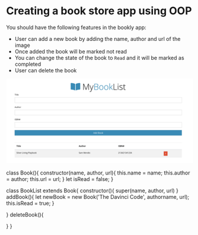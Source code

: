 # Creating a book store app using OOP

You should have the following features in the bookly app:

- User can add a new book by adding the name, author and url of the image
- Once added the book will be marked not read
- You can change the state of the book to `Read` and it will be marked as completed
- User can delete the book

![DEMO](../assets/bookly.png)


class Book(){
constructor(name, author, url){
    this.name = name;
    this.author = author;
    this.url = url;
}
    let isRead = false;
}

class BookList extends Book{
  constructor(){
  super(name, author, url)
  }
  addBook(){
  let newBook = new Book('The Davinci Code', authorname, url);
  this.isRead = true;
  }
 
  } 
  deleteBook(){
    
  }
}
